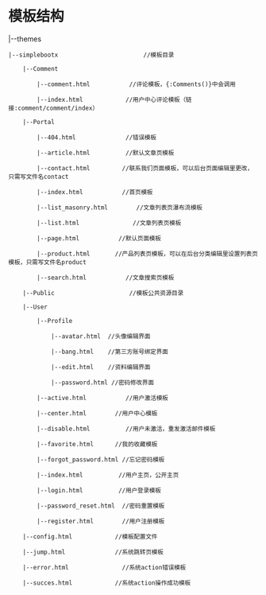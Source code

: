 # 模板结构

|--themes

    |--simplebootx                        //模板目录

        |--Comment

            |--comment.html           //评论模板，{:Comments()}中会调用

            |--index.html            //用户中心评论模板（链接:comment/comment/index）

        |--Portal

            |--404.html              //错误模板

            |--article.html          //默认文章页模板

            |--contact.html         //联系我们页面模板，可以后台页面编辑里更改，只需写文件名contact

            |--index.html           //首页模板

            |--list_masonry.html        //文章列表页瀑布流模板

            |--list.html               //文章列表页模板

            |--page.html           //默认页面模板

            |--product.html       //产品列表页模板，可以在后台分类编辑里设置列表页模板，只需写文件名product

            |--search.html           //文章搜索页模板

        |--Public                     //模板公共资源目录

        |--User

            |--Profile

                |--avatar.html  //头像编辑界面

                |--bang.html    //第三方账号绑定界面

                |--edit.html    //资料编辑界面

                |--password.html //密码修改界面

            |--active.html           //用户激活模板

            |--center.html        //用户中心模板

            |--disable.html          //用户未激活，重发激活邮件模板

            |--favorite.html      //我的收藏模板

            |--forgot_password.html //忘记密码模板

            |--index.html          //用户主页，公开主页

            |--login.html          //用户登录模板

            |--password_reset.html  //密码重置模板

            |--register.html        //用户注册模板

        |--config.html            //模板配置文件

        |--jump.html              //系统跳转页模板

        |--error.html               //系统action错误模板

        |--succes.html            //系统action操作成功模板